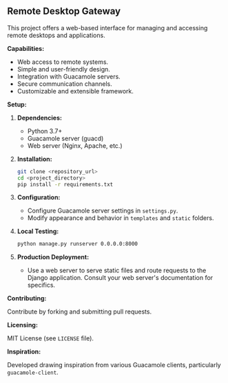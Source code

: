 ## Remote Desktop Gateway

This project offers a web-based interface for managing and accessing remote desktops and applications.

**Capabilities:**

* Web access to remote systems.
* Simple and user-friendly design.
* Integration with Guacamole servers.
* Secure communication channels.
* Customizable and extensible framework.

**Setup:**

1. **Dependencies:**
   * Python 3.7+
   * Guacamole server (guacd)
   * Web server (Nginx, Apache, etc.)

2. **Installation:**
   ```bash
   git clone <repository_url>
   cd <project_directory>
   pip install -r requirements.txt 
   ```

3. **Configuration:**
   * Configure Guacamole server settings in `settings.py`.
   * Modify appearance and behavior in `templates` and `static` folders.

4. **Local Testing:**
   ```bash
   python manage.py runserver 0.0.0.0:8000
   ```

5. **Production Deployment:**
   * Use a web server to serve static files and route requests to the Django application. Consult your web server's documentation for specifics.


**Contributing:**

Contribute by forking and submitting pull requests.


**Licensing:**

MIT License (see `LICENSE` file).



**Inspiration:**

Developed drawing inspiration from various Guacamole clients, particularly `guacamole-client`. 
